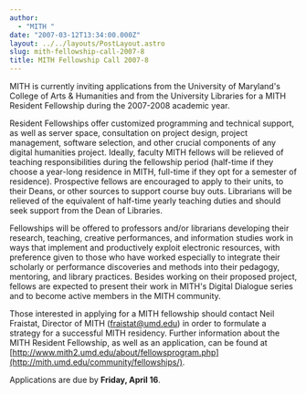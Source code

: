 ```yaml
---
author:
  - "MITH "
date: "2007-03-12T13:34:00.000Z"
layout: ../../layouts/PostLayout.astro
slug: mith-fellowship-call-2007-8
title: MITH Fellowship Call 2007-8
---
```


MITH is currently inviting applications from the University of Maryland's College of Arts & Humanities and from the University Libraries for a MITH Resident Fellowship during the 2007-2008 academic year.

Resident Fellowships offer customized programming and technical support, as well as server space, consultation on project design, project management, software selection, and other crucial components of any digital humanities project. Ideally, faculty MITH fellows will be relieved of teaching responsibilities during the fellowship period (half-time if they choose a year-long residence in MITH, full-time if they opt for a semester of residence). Prospective fellows are encouraged to apply to their units, to their Deans, or other sources to support course buy outs. Librarians will be relieved of the equivalent of half-time yearly teaching duties and should seek support from the Dean of Libraries.

Fellowships will be offered to professors and/or librarians developing their research, teaching, creative performances, and information studies work in ways that implement and productively exploit electronic resources, with preference given to those who have worked especially to integrate their scholarly or performance discoveries and methods into their pedagogy, mentoring, and library practices. Besides working on their proposed project, fellows are expected to present their work in MITH's Digital Dialogue series and to become active members in the MITH community.

Those interested in applying for a MITH fellowship should contact Neil Fraistat, Director of MITH (fraistat@umd.edu) in order to formulate a strategy for a successful MITH residency. Further information about the MITH Resident Fellowship, as well as an application, can be found at [http://www.mith2.umd.edu/about/fellowsprogram.php](http://mith.umd.edu/community/fellowships/).

Applications are due by **Friday, April 16**.
